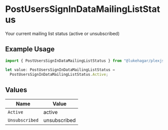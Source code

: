 # PostUsersSignInDataMailingListStatus

Your current mailing list status (active or unsubscribed)

## Example Usage

```typescript
import { PostUsersSignInDataMailingListStatus } from "@lukehagar/plexjs/sdk/models/operations";

let value: PostUsersSignInDataMailingListStatus =
  PostUsersSignInDataMailingListStatus.Active;
```

## Values

| Name           | Value          |
| -------------- | -------------- |
| `Active`       | active         |
| `Unsubscribed` | unsubscribed   |